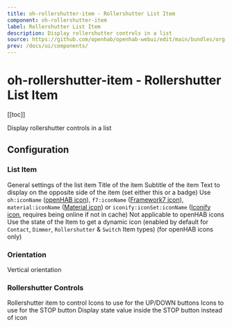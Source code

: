 ```yaml
---
title: oh-rollershutter-item - Rollershutter List Item
component: oh-rollershutter-item
label: Rollershutter List Item
description: Display rollershutter controls in a list
source: https://github.com/openhab/openhab-webui/edit/main/bundles/org.openhab.ui/doc/components/oh-rollershutter-item.md
prev: /docs/ui/components/
---
```


# oh-rollershutter-item - Rollershutter List Item

<!-- Put a screenshot here if relevant:
![](./images/oh-rollershutter-item/header.jpg)
-->

[[toc]]

<!-- Note: you can overwrite the definition-provided description and add your own intro/additional sections instead -->
<!-- DO NOT REMOVE the following comments if you intend to keep the definition-provided description -->
<!-- GENERATED componentDescription -->
Display rollershutter controls in a list
<!-- GENERATED /componentDescription -->

## Configuration

<!-- DO NOT REMOVE the following comments -->
<!-- GENERATED props -->
### List Item
<div class="props">
<PropGroup name="listitem" label="List Item">
  General settings of the list item
<PropBlock type="TEXT" name="title" label="Title">
  <PropDescription>
    Title of the item
  </PropDescription>
</PropBlock>
<PropBlock type="TEXT" name="subtitle" label="Subtitle">
  <PropDescription>
    Subtitle of the item
  </PropDescription>
</PropBlock>
<PropBlock type="TEXT" name="after" label="After">
  <PropDescription>
    Text to display on the opposite side of the item (set either this or a badge)
  </PropDescription>
</PropBlock>
<PropBlock type="TEXT" name="icon" label="Icon">
  <PropDescription>
    Use <code>oh:iconName</code> (<a class="external text-color-blue" target="_blank" href="https://www.openhab.org/link/icons">openHAB icon</a>), <code>f7:iconName</code> (<a class="external text-color-blue" target="_blank" href="https://framework7.io/icons/">Framework7 icon</a>), <code>material:iconName</code> (<a class="external text-color-blue" target="_blank" href="https://jossef.github.io/material-design-icons-iconfont/">Material icon</a>) or <code>iconify:iconSet:iconName</code> (<a class="external text-color-blue" target="_blank" href="https://icon-sets.iconify.design">Iconify icon</a>, requires being online if not in cache)
  </PropDescription>
</PropBlock>
<PropBlock type="TEXT" name="iconColor" label="Icon Color">
  <PropDescription>
    Not applicable to openHAB icons
  </PropDescription>
</PropBlock>
<PropBlock type="BOOLEAN" name="iconUseState" label="Icon depends on state">
  <PropDescription>
    Use the state of the Item to get a dynamic icon (enabled by default for <code>Contact</code>, <code>Dimmer</code>, <code>Rollershutter</code> & <code>Switch</code> Item types) (for openHAB icons only)
  </PropDescription>
</PropBlock>
</PropGroup>
</div>

### Orientation
<div class="props">
<PropGroup name="orientation" label="Orientation">
<PropBlock type="BOOLEAN" name="vertical" label="Vertical">
  <PropDescription>
    Vertical orientation
  </PropDescription>
</PropBlock>
</PropGroup>
</div>

### Rollershutter Controls
<div class="props">
<PropGroup name="controls" label="Rollershutter Controls">
<PropBlock type="TEXT" name="item" label="Item" context="item">
  <PropDescription>
    Rollershutter item to control
  </PropDescription>
</PropBlock>
<PropBlock type="TEXT" name="dirIconsStyle" label="Direction Icons Style">
  <PropDescription>
    Icons to use for the UP/DOWN buttons
  </PropDescription>
  <PropOptions>
    <PropOption value="arrowtriangle_{dir}" label="arrowtriangle_{dir}" />
    <PropOption value="arrowtriangle_{dir}_fill" label="arrowtriangle_{dir}_fill" />
    <PropOption value="arrowtriangle_{dir}_circle" label="arrowtriangle_{dir}_circle" />
    <PropOption value="arrowtriangle_{dir}_circle_fill" label="arrowtriangle_{dir}_circle_fill" />
    <PropOption value="arrowtriangle_{dir}_square" label="arrowtriangle_{dir}_square" />
    <PropOption value="arrowtriangle_{dir}_square_fill" label="arrowtriangle_{dir}_square_fill" />
    <PropOption value="chevron_{dir}" label="chevron_{dir}" />
    <PropOption value="chevron_{dir}_2" label="chevron_{dir}_2" />
    <PropOption value="chevron_compact_{dir}_2" label="chevron_compact_{dir}_2" />
    <PropOption value="chevron_{dir}_fill" label="chevron_{dir}_fill" />
    <PropOption value="chevron_{dir}_circle" label="chevron_{dir}_circle" />
    <PropOption value="chevron_{dir}_circle_fill" label="chevron_{dir}_circle_fill" />
    <PropOption value="chevron_{dir}_square" label="chevron_{dir}_square" />
    <PropOption value="chevron_{dir}_square_fill" label="chevron_{dir}_square_fill" />
    <PropOption value="arrow_{dir}" label="arrow_{dir}" />
    <PropOption value="arrow_{dir}_2" label="arrow_{dir}_2" />
    <PropOption value="arrow_{dir}_fill" label="arrow_{dir}_fill" />
    <PropOption value="arrow_{dir}_circle" label="arrow_{dir}_circle" />
    <PropOption value="arrow_{dir}_circle_fill" label="arrow_{dir}_circle_fill" />
    <PropOption value="arrow_{dir}_square" label="arrow_{dir}_square" />
    <PropOption value="arrow_{dir}_square_fill" label="arrow_{dir}_square_fill" />
    <PropOption value="arrow_{dir}_to_line" label="arrow_{dir}_to_line" />
    <PropOption value="arrow_{dir}_to_line_alt" label="arrow_{dir}_to_line_alt" />
  </PropOptions>
</PropBlock>
<PropBlock type="TEXT" name="stopIconStyle" label="Stop Icon Style">
  <PropDescription>
    Icons to use for the STOP button
  </PropDescription>
  <PropOptions>
    <PropOption value="stop" label="stop" />
    <PropOption value="stop_fill" label="stop_fill" />
    <PropOption value="stop_circle" label="stop_circle" />
    <PropOption value="stop_circle_fill" label="stop_circle_fill" />
    <PropOption value="multiply" label="multiply" />
    <PropOption value="multiply_fill" label="multiply_fill" />
    <PropOption value="multiply_circle" label="multiply_circle" />
    <PropOption value="multiply_circle_fill" label="multiply_circle_fill" />
  </PropOptions>
</PropBlock>
<PropBlock type="BOOLEAN" name="stateInCenter" label="State in Center">
  <PropDescription>
    Display state value inside the STOP button instead of icon
  </PropDescription>
</PropBlock>
</PropGroup>
</div>


<!-- GENERATED /props -->

<!-- If applicable describe how properties are forwarded to a underlying component from Framework7, ECharts, etc.:
### Inherited Properties

-->

<!-- If applicable describe the slots recognized by the component and what they represent:
### Slots

#### `default`

The contents of the oh-rollershutter-item.

-->

<!-- Add as many examples as desired - put the YAML in a details container when it becomes too long (~150/200+ lines):
## Examples

### Example 1

![](./images/oh-rollershutter-item/example1.jpg)

```yaml
component: oh-rollershutter-item
config:
  prop1: value1
  prop2: value2
```

### Example 2

![](./images/oh-rollershutter-item/example2.jpg)

::: details YAML
```yaml
component: oh-rollershutter-item
config:
  prop1: value1
  prop2: value2
slots
```
:::

-->

<!-- Try to clean up URLs to the forum (https://community.openhab.org/t/<threadID>[/<postID>] should suffice)
## Community Resources

- [Community Post 1](https://community.openhab.org/t/12345)
- [Community Post 2](https://community.openhab.org/t/23456)
-->
